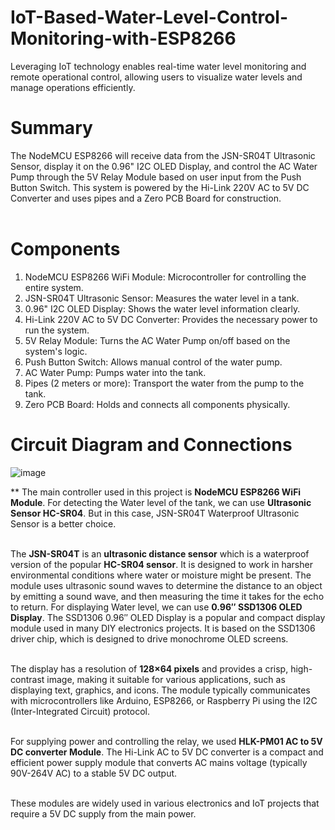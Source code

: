 # IoT-Based-Water-Level-Control-Monitoring-with-ESP8266
Leveraging IoT technology enables real-time water level monitoring and remote operational control, allowing users to visualize water levels and manage operations efficiently.

# Summary
The NodeMCU ESP8266 will receive data from the JSN-SR04T Ultrasonic Sensor, display it on the 0.96" I2C OLED Display, and control the AC Water Pump through the 5V Relay Module based on user input from the Push Button Switch. This system is powered by the Hi-Link 220V AC to 5V DC Converter and uses pipes and a Zero PCB Board for construction. <br><br>

# Components	<br>
1. NodeMCU ESP8266 WiFi Module: Microcontroller for controlling the entire system. <br>
2. JSN-SR04T Ultrasonic Sensor: Measures the water level in a tank. <br>
3. 0.96" I2C OLED Display: Shows the water level information clearly. <br>
4. Hi-Link 220V AC to 5V DC Converter: Provides the necessary power to run the system. <br>
5. 5V Relay Module: Turns the AC Water Pump on/off based on the system's logic. <br>
6. Push Button Switch: Allows manual control of the water pump. <br>
7. AC Water Pump: Pumps water into the tank. <br>
8. Pipes (2 meters or more): Transport the water from the pump to the tank. <br>
9. Zero PCB Board: Holds and connects all components physically. <br>


# Circuit Diagram and Connections
![image](https://github.com/abhishektirkey/IoT-Based-Water-Level-Control-Monitoring-with-ESP8266/assets/93339541/90799b0e-d7b4-478f-9b53-9149f534059d)

**
The main controller used in this project is **NodeMCU ESP8266 WiFi Module**. For detecting the Water level of the tank, we can use **Ultrasonic Sensor HC-SR04**. But in this case, JSN-SR04T Waterproof Ultrasonic Sensor is a better choice. <br><br>

The **JSN-SR04T** is an **ultrasonic distance sensor** which is a waterproof version of the popular **HC-SR04 sensor**. It is designed to work in harsher environmental conditions where water or moisture might be present. The module uses ultrasonic sound waves to determine the distance to an object by emitting a sound wave, and then measuring the time it takes for the echo to return.
For displaying Water level, we can use **0.96″ SSD1306 OLED Display**. The SSD1306 0.96″ OLED Display is a popular and compact display module used in many DIY electronics projects. It is based on the SSD1306 driver chip, which is designed to drive monochrome OLED screens. <br><br>

The display has a resolution of **128×64 pixels** and provides a crisp, high-contrast image, making it suitable for various applications, such as displaying text, graphics, and icons. The module typically communicates with microcontrollers like Arduino, ESP8266, or Raspberry Pi using the I2C (Inter-Integrated Circuit) protocol. <br><br>

For supplying power and controlling the relay, we used **HLK-PM01 AC to 5V DC converter Module**. The Hi-Link AC to 5V DC converter is a compact and efficient power supply module that converts AC mains voltage (typically 90V-264V AC) to a stable 5V DC output. <br><br>

These modules are widely used in various electronics and IoT projects that require a 5V DC supply from the main power. <br><br>

